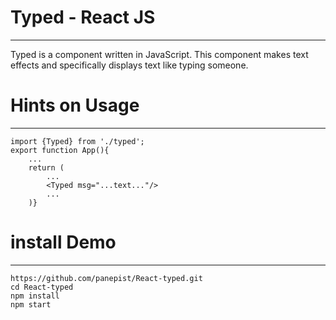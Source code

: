 # Typed - React JS
-----

Typed is a component written in JavaScript. This component makes text effects and specifically displays text like typing someone.

# Hints on Usage
-----
```
import {Typed} from './typed';
export function App(){
    ...
    return (
        ...
        <Typed msg="...text..."/>
        ...
    )}
```
# install Demo
----
```
https://github.com/panepist/React-typed.git
cd React-typed
npm install
npm start
```
